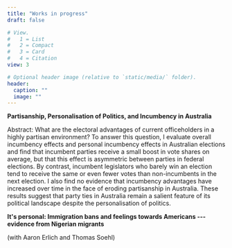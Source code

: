 ```yaml
---
title: "Works in progress"
draft: false

# View.
#   1 = List
#   2 = Compact
#   3 = Card
#   4 = Citation
view: 3

# Optional header image (relative to `static/media/` folder).
header:
  caption: ""
  image: ""
---
```



**Partisanship, Personalisation of Politics, and Incumbency in Australia**

Abstract: What are the electoral advantages of current officeholders in a highly partisan environment? To answer this question, I evaluate overall incumbency effects and personal incumbency effects in Australian elections and find that incumbent parties receive a small boost in vote shares on average, but that this effect is asymmetric between parties in federal elections. By contrast, incumbent legislators who barely win an election tend to receive the same or even fewer votes than non-incumbents in the next election. I also find no evidence that incumbency advantages have increased over time in the face of eroding partisanship in Australia. These results suggest that party ties in Australia remain a salient feature of its political landscape despite the personalisation of politics.



**It's personal: Immigration bans and feelings towards Americans --- evidence from Nigerian migrants**

(with Aaron Erlich and Thomas Soehl)
